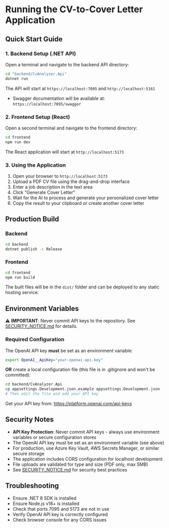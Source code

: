 # Running the CV-to-Cover Letter Application

## Quick Start Guide

### 1. Backend Setup (.NET API)

Open a terminal and navigate to the backend API directory:

```bash
cd "backend/CvAnalyzer.Api"
dotnet run
```

The API will start at `https://localhost:7095` and `http://localhost:5161`
- Swagger documentation will be available at: `https://localhost:7095/swagger`

### 2. Frontend Setup (React)

Open a second terminal and navigate to the frontend directory:

```bash
cd frontend
npm run dev
```

The React application will start at `http://localhost:5173`

### 3. Using the Application

1. Open your browser to `http://localhost:5173`
2. Upload a PDF CV file using the drag-and-drop interface
3. Enter a job description in the text area
4. Click "Generate Cover Letter"
5. Wait for the AI to process and generate your personalized cover letter
6. Copy the result to your clipboard or create another cover letter

## Production Build

### Backend
```bash
cd backend
dotnet publish -c Release
```

### Frontend
```bash
cd frontend
npm run build
```

The built files will be in the `dist/` folder and can be deployed to any static hosting service.

## Environment Variables

⚠️ **IMPORTANT**: Never commit API keys to the repository. See [SECURITY_NOTICE.md](SECURITY_NOTICE.md) for details.

### Required Configuration

The OpenAI API key **must** be set as an environment variable:

```bash
export OpenAI__ApiKey="your-openai-api-key"
```

**OR** create a local configuration file (this file is in .gitignore and won't be committed):

```bash
cd backend/CvAnalyzer.Api
cp appsettings.Development.json.example appsettings.Development.json
# Then edit the file and add your API key
```

Get your API key from: https://platform.openai.com/api-keys

## Security Notes

- **API Key Protection**: Never commit API keys - always use environment variables or secure configuration stores
- The OpenAI API key must be set as an environment variable (see above)
- For production, use Azure Key Vault, AWS Secrets Manager, or similar secure storage
- The application includes CORS configuration for localhost development
- File uploads are validated for type and size (PDF only, max 5MB)
- See [SECURITY_NOTICE.md](SECURITY_NOTICE.md) for security best practices

## Troubleshooting

- Ensure .NET 8 SDK is installed
- Ensure Node.js v18+ is installed
- Check that ports 7095 and 5173 are not in use
- Verify OpenAI API key is correctly configured
- Check browser console for any CORS issues